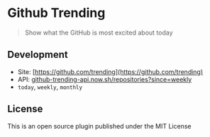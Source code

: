 # Github Trending

> Show what the GitHub is most excited about today

## Development

* Site: [https://github.com/trending](https://github.com/trending)
* API: [github-trending-api.now.sh/repositories?since=weekly](https://github-trending-api.now.sh/repositories?since=weekly)
* `today`, `weekly`, `monthly`

## License

This is an open source plugin published under the MIT License